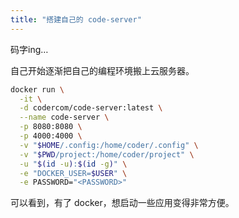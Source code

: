 ```yaml
---
title: "搭建自己的 code-server"
---
```


码字ing…

自己开始逐渐把自己的编程环境搬上云服务器。

```bash
docker run \
  -it \
  -d codercom/code-server:latest \
  --name code-server \
  -p 8080:8080 \
  -p 4000:4000 \
  -v "$HOME/.config:/home/coder/.config" \
  -v "$PWD/project:/home/coder/project" \
  -u "$(id -u):$(id -g)" \
  -e "DOCKER_USER=$USER" \
  -e PASSWORD="<PASSWORD>"
```

可以看到，有了 docker，想启动一些应用变得非常方便。
